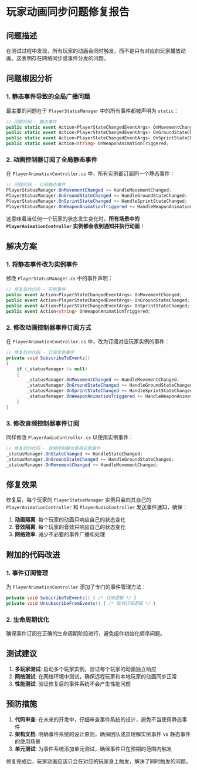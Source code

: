 # 玩家动画同步问题修复报告

## 问题描述
在测试过程中发现，所有玩家的动画会同时触发，而不是只有对应的玩家播放动画。这表明存在网络同步或事件分发的问题。

## 问题根因分析

### 1. 静态事件导致的全局广播问题
最主要的问题在于 `PlayerStatusManager` 中的所有事件都被声明为 `static`：

```csharp
// 问题代码 - 静态事件
public static event Action<PlayerStateChangedEventArgs> OnMovementChanged;
public static event Action<PlayerStateChangedEventArgs> OnGroundStateChanged;
public static event Action<PlayerStateChangedEventArgs> OnSprintStateChanged;
public static event Action<string> OnWeaponAnimationTriggered;
```

### 2. 动画控制器订阅了全局静态事件
在 `PlayerAnimationController.cs` 中，所有实例都订阅同一个静态事件：

```csharp
// 问题代码 - 订阅静态事件
PlayerStatusManager.OnMovementChanged += HandleMovementChanged;
PlayerStatusManager.OnGroundStateChanged += HandleGroundStateChanged;
PlayerStatusManager.OnSprintStateChanged += HandleSprintStateChanged;
PlayerStatusManager.OnWeaponAnimationTriggered += HandleWeaponAnimationTriggered;
```

这意味着当任何一个玩家的状态发生变化时，**所有场景中的 `PlayerAnimationController` 实例都会收到通知并执行动画**！

## 解决方案

### 1. 将静态事件改为实例事件
修改 `PlayerStatusManager.cs` 中的事件声明：

```csharp
// 修复后的代码 - 实例事件
public event Action<PlayerStateChangedEventArgs> OnMovementChanged;
public event Action<PlayerStateChangedEventArgs> OnGroundStateChanged;
public event Action<PlayerStateChangedEventArgs> OnSprintStateChanged;
public event Action<string> OnWeaponAnimationTriggered;
```

### 2. 修改动画控制器事件订阅方式
在 `PlayerAnimationController.cs` 中，改为订阅对应玩家实例的事件：

```csharp
// 修复后的代码 - 订阅实例事件
private void SubscribeToEvents()
{
    if (_statusManager != null)
    {
        _statusManager.OnMovementChanged += HandleMovementChanged;
        _statusManager.OnGroundStateChanged += HandleGroundStateChanged;
        _statusManager.OnSprintStateChanged += HandleSprintStateChanged;
        _statusManager.OnWeaponAnimationTriggered += HandleWeaponAnimationTriggered;
    }
}
```

### 3. 修改音频控制器事件订阅
同样修改 `PlayerAudioController.cs` 以使用实例事件：

```csharp
// 修复后的代码 - 音频控制器也使用实例事件
_statusManager.OnStateChanged += HandleStateChanged;
_statusManager.OnGroundStateChanged += HandleGroundStateChanged;
_statusManager.OnMovementChanged += HandleMovementChanged;
```

## 修复效果

修复后，每个玩家的 `PlayerStatusManager` 实例只会向其自己的 `PlayerAnimationController` 和 `PlayerAudioController` 发送事件通知，确保：

1. **动画隔离**: 每个玩家的动画只响应自己的状态变化
2. **音效隔离**: 每个玩家的音效只响应自己的状态变化
3. **网络效率**: 减少不必要的事件广播和处理

## 附加的代码改进

### 1. 事件订阅管理
为 `PlayerAnimationController` 添加了专门的事件管理方法：

```csharp
private void SubscribeToEvents() { /* 订阅逻辑 */ }
private void UnsubscribeFromEvents() { /* 取消订阅逻辑 */ }
```

### 2. 生命周期优化
确保事件订阅在正确的生命周期阶段进行，避免组件初始化顺序问题。

## 测试建议

1. **多玩家测试**: 启动多个玩家实例，验证每个玩家的动画独立响应
2. **网络测试**: 在网络环境中测试，确保远程玩家和本地玩家的动画同步正常
3. **性能测试**: 验证修复后的事件系统不会产生性能问题

## 预防措施

1. **代码审查**: 在未来的开发中，仔细审查事件系统的设计，避免不当使用静态事件
2. **架构文档**: 明确事件系统的设计原则，确保团队成员理解实例事件 vs 静态事件的使用场景
3. **单元测试**: 为事件系统添加单元测试，确保事件只在预期的范围内触发

修复完成后，玩家动画应该只会在对应的玩家身上触发，解决了同时触发的问题。
